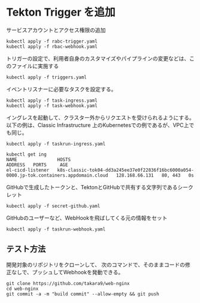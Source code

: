 # Tekton Trigger を追加


サービスアカウントとアクセス権限の追加

~~~
kubectl apply -f rabc-trigger.yaml
kubectl apply -f rbac-webhook.yaml
~~~

トリガーの設定で、利用者自身のカスタマイズやパイプラインの変更などは、このファイルに実施する

~~~
kubectl apply -f triggers.yaml
~~~

イベントリスナーに必要なタスクを設定する。

~~~
kubectl apply -f task-ingress.yaml
kubectl apply -f task-webhook.yaml
~~~

イングレスを起動して、クラスター外からリクエストを受けられるようにする。
以下の例は、Classic Infrastructure 上のKubernetesでの例であるが、VPC上でも同じ。

~~~
kubectl apply -f taskrun-ingress.yaml

kubectl get ing
NAME               HOSTS                                                                                       ADDRESS   PORTS     AGE
el-cicd-listener   k8s-classic-tok04-dd3a245ee37e0f22836f16bc6000a054-0000.jp-tok.containers.appdomain.cloud   128.168.66.131   80, 443   0s
~~~

GitHubで生成したトークンと、TektonとGitHubで共有する文字列であるシークレット

~~~
kubectl apply -f secret-github.yaml
~~~

GitHubのユーザーなど、WebHookを飛ばしてくる元の情報をセット

~~~
kubectl apply -f taskrun-webhook.yaml
~~~


## テスト方法

開発対象のリポジトリをクローンして、
次のコマンドで、そのままコードの修正なしで、プッシュしてWebhookを発動できる。

~~~
git clone https://github.com/takara9/web-nginx
cd web-nginx
git commit -a -m "build commit" --allow-empty && git push 
~~~

